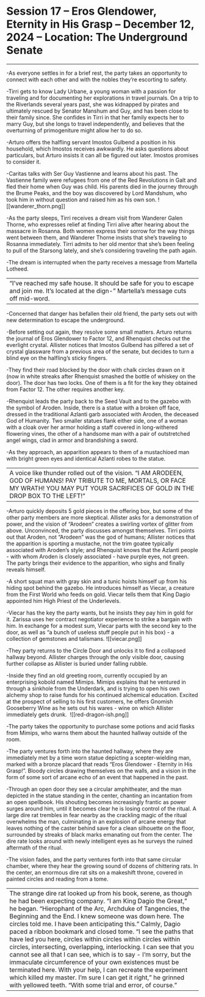 # Session 17 – Eros Glendower, Eternity in His Grasp – December 12, 2024 – Location: The Underground Senate

---

  

-As everyone settles in for a brief rest, the party takes an opportunity to connect with each other and with the nobles they’re escorting to safety. 

-Tirri gets to know Lady Urbane, a young woman with a passion for traveling and for documenting her explorations in travel journals. On a trip to the Riverlands several years past, she was kidnapped by pirates and ultimately rescued by Senator Manshum and Guy, and has been close to their family since. She confides in Tirri in that her family expects her to marry Guy, but she longs to travel independently, and believes that the overturning of primogeniture might allow her to do so. 
  

-Arturo offers the halfling servant Imostos Gulbend a position in his household, which Imostos receives awkwardly. He asks questions about particulars, but Arturo insists it can all be figured out later. Imostos promises to consider it. 
  

-Caritas talks with Ser Guy Vastienne and learns about his past. The Vastienne family were refugees from one of the Red Revolutions in Galt and fled their home when Guy was child. His parents died in the journey through the Brume Peaks, and the boy was discovered by Lord Mandshum, who took him in without question and raised him as his own son. ![[wanderer_thorn.png]]

  

-As the party sleeps, Tirri receives a dream visit from Wanderer Galen Thorne, who expresses relief at finding Tirri alive after hearing about the massacre in Rosanna. Both women express their sorrow for the way things went between them, and Wanderer Thorne insists that she’s traveling to Rosanna immediately. Tirri admits to her old mentor that she’s been feeling to pull of the Starsong lately, and she’s considering traveling the path again.

  

-The dream is interrupted when the party receives a message from Martella Lotheed.

  

|   |
|---|
|“I’ve reached my safe house. It should be safe for you to escape and join me. It’s located at the dign-” Martella’s message cuts off mid-word.|

  

-Concerned that danger has befallen their old friend, the party sets out with new determination to escape the underground. 

  

-Before setting out again, they resolve some small matters. Arturo returns the journal of Eros Glendower to Factor 12, and Rhenquist checks out the everlight crystal. Allister notices that Imostos Gulbend has pilfered a set of crystal glassware from a previous area of the senate, but decides to turn a blind eye on the halfling’s sticky fingers. 

  

-They find their road blocked by the door with chalk circles drawn on it (now in white streaks after Rhenquist smashed the bottle of whiskey on the door). The door has two locks. One of them is a fit for the key they obtained from Factor 12. The other requires another key. 

  

-Rhenquist leads the party back to the Seed Vault and to the gazebo with the symbol of Aroden. Inside, there is a statue with a broken off face, dressed in the traditional Azlanti garb associated with Aroden, the deceased God of Humanity. Two smaller statues flank either side, one of a woman with a cloak over her armor holding a staff covered in long-withered flowering vines, the other of a handsome man with a pair of outstretched angel wings, clad in armor and brandishing a sword. 

  

-As they approach, an apparition appears to them of a mustachioed man with bright green eyes and identical Azlanti robes to the statue. 

  

|   |
|---|
|A voice like thunder rolled out of the vision. “I AM ARODEEN, GOD OF HUMANS! PAY TRIBUTE TO ME, MORTALS, OR FACE MY WRATH! YOU MAY PUT YOUR SACRIFICES OF GOLD IN THE DROP BOX TO THE LEFT!”|

  

-Arturo quickly deposits 5 gold pieces in the offering box, but some of the other party members are more skeptical. Allister asks for a demonstration of power, and the vision of “Arodeen” creates a swirling vortex of glitter from above. Unconvinced, the party discusses amongst themselves. Tirri points out that Aroden, not “Arodeen” was the god of humans; Allister notices that the apparition is sporting a mustache, not the trim goatee typically associated with Aroden’s style; and Rhenquist knows that the Azlanti people - with whom Aroden is closely associated - have purple eyes, not green. The party brings their evidence to the apparition, who sighs and finally reveals himself. 

  

-A short squat man with gray skin and a tunic hoists himself up from his hiding spot behind the gazebo. He introduces himself as Viecar, a creature from the First World who feeds on gold. Viecar tells them that King Dagio appointed him High Priest of the Underlevels. 

  

-Viecar has the key the party wants, but he insists they pay him in gold for it. Zarissa uses her contract negotiator experience to strike a bargain with him. In exchange for a modest sum, Viecar parts with the second key to the door, as well as “a bunch of useless stuff people put in his box) - a collection of gemstones and talismans. ![[viecar.png]]

  

-They party returns to the Circle Door and unlocks it to find a collapsed hallway beyond. Allister charges through the only visible door, causing further collapse as Allister is buried under falling rubble.

  

-Inside they find an old greeting room, currently occupied by an enterprising kobold named Mimips. Mimips explains that he ventured in through a sinkhole from the Underdark, and is trying to open his own alchemy shop to raise funds for his continued alchemical education. Excited at the prospect of selling to his first customers, he offers Gnomish Gooseberry Wine as he sets out his wares - wine on which Allister immediately gets drunk.  ![[red-dragon-ish.png]]

  

-The party takes the opportunity to purchase some potions and acid flasks from Mimips, who warns them about the haunted hallway outside of the room. 

  

-The party ventures forth into the haunted hallway, where they are immediately met by a time worn statue depicting a scepter-wielding man, marked with a bronze placard that reads “Eros Glendower - Eternity in His Grasp!”. Bloody circles drawing themselves on the walls, and a vision in the form of some sort of arcane echo of an event that happened in the past. 

  

-Through an open door they see a circular amphitheater, and the man depicted in the statue standing in the center, chanting an incantation from an open spellbook. His shouting becomes increasingly frantic as power surges around him, until it becomes clear he is losing control of the ritual. A large dire rat trembles in fear nearby as the crackling magic of the ritual overwhelms the man, culminating in an explosion of arcane energy that leaves nothing of the caster behind save for a clean silhouette on the floor, surrounded by streaks of black marks emanating out from the center. The dire rate looks around with newly intelligent eyes as he surveys the ruined aftermath of the ritual. 

  

-The vision fades, and the party ventures forth into that same circular chamber, where they hear the growing sound of dozens of chittering rats. In the center, an enormous dire rat sits on a makeshift throne, covered in painted circles and reading from a tome. 

  
  

|   |
|---|
|The strange dire rat looked up from his book, serene, as though he had been expecting company. “I am King Dagio the Great,” he began. “Hierophant of the Arc, Archduke of Tangencies, the Beginning and the End. I knew someone was down here. The circles told me. I have been anticipating this.” Calmly, Dagio paced a ribbon bookmark and closed tome. “I see the paths that have led you here, circles within circles within circles within circles, intersecting, overlapping, interlocking. I can see that you cannot see all that I can see, which is to say - I’m sorry, but the immaculate circumference of your own existences must be terminated here. With your help, I can recreate the experiment which killed my master. I’m sure I can get it right,” he grinned with yellowed teeth. “With some trial and error, of course.”|